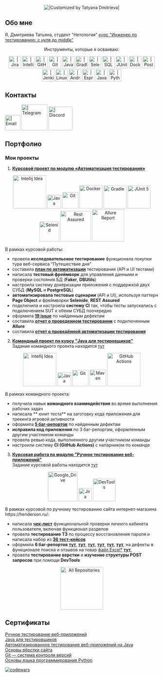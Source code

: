 <p align="center">
  <img title="|Customized by Tatyana Dmitrieva|"src="https://readme-typing-svg.herokuapp.com?color=32CD32&font=Knewave&size=40&center=true&vCenter=true&lines=Wellcome+to;my+GitHub">
</p>

## Обо мне

Я, Дмитриева Татьяна, студент "Нетология" [курс "Инженер по тестированию: с нуля до middle"](https://netology.ru/programs/qa-middle#/)
<p align="center">
Инструменты, которые я осваиваю:
</p> 
<p align="center">
<img width="40" src="https://u.netology.ru/backend/uploads/page_assets/images/file/46328/tools_JIRA_color.png" 
class="src-Landings-landing-ui-kit-components-Icon--root--OQrQH src-Landings-landing-ui-kit-components-Resume-components-Technology--icon--CLYDE" title="Jira" alt=" | Jira">
<img width="40" src="https://u.netology.ru/backend/uploads/page_assets/images/file/46323/tools_IntelliJ_IDEA_color.png" 
class="src-Landings-landing-ui-kit-components-Icon--root--OQrQH src-Landings-landing-ui-kit-components-Resume-components-Technology--icon--CLYDE" title="IntelliJIDEA" alt=" | IntelliJIDEA">
<img width="40" src="https://u.netology.ru/backend/uploads/page_assets/images/file/46300/tools_GitHub_color.png" 
class="src-Landings-landing-ui-kit-components-Icon--root--OQrQH src-Landings-landing-ui-kit-components-Resume-components-Technology--icon--CLYDE" title="GitHub" alt=" | GitHub">
<img width="40" src="https://u.netology.ru/backend/uploads/page_assets/images/file/46313/tools_GIT_color.png" 
class="src-Landings-landing-ui-kit-components-Icon--root--OQrQH src-Landings-landing-ui-kit-components-Resume-components-Technology--icon--CLYDE" title="Git" alt=" | Git">
<img width="40" src="https://u.netology.ru/backend/uploads/page_assets/images/file/46322/tools_Java_color.png" 
class="src-Landings-landing-ui-kit-components-Icon--root--OQrQH src-Landings-landing-ui-kit-components-Resume-components-Technology--icon--CLYDE" title="Java" alt=" | Java">
<img width="40" src="https://u.netology.ru/backend/uploads/page_assets/images/file/46334/tools_Gradle_color.png" 
class="src-Landings-landing-ui-kit-components-Icon--root--OQrQH src-Landings-landing-ui-kit-components-Resume-components-Technology--icon--CLYDE" title="Gradle" alt=" | Gradle">
<img width="40" src="https://u.netology.ru/backend/uploads/page_assets/images/file/46326/tools_Selenium_color.png" 
class="src-Landings-landing-ui-kit-components-Icon--root--OQrQH src-Landings-landing-ui-kit-components-Resume-components-Technology--icon--CLYDE" title="Selenium" alt=" | Selenium">
<img width="40" src="https://u.netology.ru/backend/uploads/page_assets/images/file/46280/tools_SQL_color.png" 
class="src-Landings-landing-ui-kit-components-Icon--root--OQrQH src-Landings-landing-ui-kit-components-Resume-components-Technology--icon--CLYDE" title="SQL" alt=" | SQL">
<img width="40" src="https://u.netology.ru/backend/uploads/page_assets/images/file/46327/tools_JUnit_color.png" 
class="src-Landings-landing-ui-kit-components-Icon--root--OQrQH src-Landings-landing-ui-kit-components-Resume-components-Technology--icon--CLYDE" title="JUnit" alt=" | JUnit">
<img width="40" src="https://u.netology.ru/backend/uploads/page_assets/images/file/46306/tools_Docker_color.png" 
class="src-Landings-landing-ui-kit-components-Icon--root--OQrQH src-Landings-landing-ui-kit-components-Resume-components-Technology--icon--CLYDE" title="Docker" alt=" | Docker">
<img width="40" src="https://u.netology.ru/backend/uploads/page_assets/images/file/46324/tools_Postman_color.png" 
class="src-Landings-landing-ui-kit-components-Icon--root--OQrQH src-Landings-landing-ui-kit-components-Resume-components-Technology--icon--CLYDE" title="Postman" alt=" | Postman">
<img width="40" src="https://u.netology.ru/backend/uploads/page_assets/images/file/46331/tools_Jenkins_color.png" 
class="src-Landings-landing-ui-kit-components-Icon--root--OQrQH src-Landings-landing-ui-kit-components-Resume-components-Technology--icon--CLYDE" title="Jenkins" alt=" | Jenkins">
<img width="40" src="https://u.netology.ru/backend/uploads/page_assets/images/file/46329/tools_Linux_color.png" 
class="src-Landings-landing-ui-kit-components-Icon--root--OQrQH src-Landings-landing-ui-kit-components-Resume-components-Technology--icon--CLYDE" title="Linux" alt=" | Linux">
<img width="40" src="https://u.netology.ru/backend/uploads/page_assets/images/file/46332/tools_Android_Studio_color.png" 
class="src-Landings-landing-ui-kit-components-Icon--root--OQrQH src-Landings-landing-ui-kit-components-Resume-components-Technology--icon--CLYDE" title="Android_Studio" alt=" | Android_Studio">
<img width="40" src="https://u.netology.ru/backend/uploads/page_assets/images/file/46330/tools_Espresso_color.png" 
class="src-Landings-landing-ui-kit-components-Icon--root--OQrQH src-Landings-landing-ui-kit-components-Resume-components-Technology--icon--CLYDE" title="Espress" alt=" | Espress">
<img width="40" src="https://u.netology.ru/backend/uploads/page_assets/images/file/46289/tools_JavaScript_color.png" 
class="src-Landings-landing-ui-kit-components-Icon--root--OQrQH src-Landings-landing-ui-kit-components-Resume-components-Technology--icon--CLYDE" title="JavaScript" alt=" | JavaScript">
<img width="40" src="https://u.netology.ru/backend/uploads/page_assets/images/file/46277/tools_Python_color.png" 
class="src-Landings-landing-ui-kit-components-Icon--root--OQrQH src-Landings-landing-ui-kit-components-Resume-components-Technology--icon--CLYDE" title="Python" alt=" | Python">
</p> 

## Контакты 

<p>

[<img title="Email" alt=" | Email" width="50px" src="https://img.shields.io/badge/Email-32CD32?style=for-the-badge&logoColor=white">](mailto:dmitrieva_ta@mail.ru)
[<img title="Telegram" alt=" | Telegram" width="85px" src="https://img.shields.io/badge/Telegram-6A54DF?style=for-the-badge&logo=telegram&logoColor=white">](https://t.me/vis_yar)
[<img title="Discord" alt=" | Discord" width="78px" src="https://img.shields.io/badge/Discord-%2332CD32.svg?style=for-the-badge&logo=discord&logoColor=white">](https://discordapp.com/users/986921661892821002/)
</p>

## Портфолио
### Мои проекты
1. [**Курсовой проект по модулю «Автоматизация тестирования»**](https://github.com/VisYar/CourseProjectQAv3)
<p align="center">
  <img width="109" title="Intellij Idea" src="https://img.shields.io/badge/IntelliJIDEA-6A54DF.svg?style=for-the-badge&logo=intellij-idea&logoColor=white">
  <img width="45" title="Java" src="https://img.shields.io/badge/java-%2332CD32.svg?style=for-the-badge&logo=java&logoColor=white">
  <img width="53" title="Git" src="https://img.shields.io/badge/-Git-6A54DF?logo=git&style=for-the-badge&logoColor=white">
  <img width="76" title="Docker" src="https://img.shields.io/badge/-docker%20-%230.svg?&style=for-the-badge&logo=docker&logoColor=white">
  <img width="75" title="Gradle" src="https://img.shields.io/badge/-Gradle-6A54DF?logo=gradle&style=for-the-badge">
  <img width="75" title="JUnit 5" src="https://img.shields.io/badge/-JUnit_5-32CD32?logo=junit5&style=for-the-badge&logoColor=white">
  <img width="65" title="Selenid" src="https://img.shields.io/badge/-Selenid-6A54DF?logo=Selenid&style=for-the-badge">
  <img width="100" title="Rest Assured" src="https://img.shields.io/badge/-Rest_Assured-32CD32?logo=Rest-Assured&style=for-the-badge&logoColor=white">
  <img width="105" title="Allure Report" src="https://img.shields.io/badge/-Allure_Report-6A54DF?&style=for-the-badge">
</p>
    В рамках курсовой работы:

- провела **исследовательское тестирование** функционала покупки тура веб-сервиса "Путешествие дня"
- составила [**план по автоматизации**](https://github.com/VisYar/CourseProjectQAv3/blob/master/reports/Plan.md) тестирования (API и UI тестами)
- написала **тестовый фреймворк** для управления данными и проверки состояния БД (**Faker**, **DBUtils**)
- настроила систему докеризации приложения с поддержкой двух СУБД (**MySQL** и **PostgreSQL**)
- **автоматизировала  тестовые сценарии** (API и  UI), используя паттерн **Page Object** и фреймворки **Selenide**, **REST Assured**
- подключила и настроила **систему CI** так, чтобы тесты запускались с подключением SUT к обеим СУБД поочередно
- оформила [**19 issue**](https://github.com/VisYar/CourseProjectQAv3/issues) по найденным дефектам
- составила [**отчет о проведенном тестировании**](https://github.com/VisYar/CourseProjectQAv3/blob/master/reports/Report.md) с подключенным **Allure**
- составила [**отчет о проведённой автоматизации тестирования**](https://github.com/VisYar/CourseProjectQAv3/blob/master/reports/Summary.md)

2. [**Командный проект по курсу "Java для тестировщиков"**](https://github.com/VisYar/TeamDiplomChechikVisYar)<br>
   Задание командного проекта находится [тут](https://github.com/netology-code/javaqa-team-diplom)<br>
<p align="center">
  <img width="109" title="Intellij Idea" src="https://img.shields.io/badge/IntelliJIDEA-6A54DF.svg?style=for-the-badge&logo=intellij-idea&logoColor=white">
  <img width="45" title="Java" src="https://img.shields.io/badge/-Java-32CD32?logo=java&style=for-the-badge">
  <img width="53" title="Git" src="https://img.shields.io/badge/-Git-6A54DF?logo=git&style=for-the-badge&logoColor=white">
  <img width="54" title="Maven" src="https://img.shields.io/badge/-Maven-32CD32?logo=Rest-Assured&style=for-the-badge&logoColor=white">
<img width="109" title="GitHub Actions" src="https://img.shields.io/badge/GitHub Actions-6A54DF.svg?style=for-the-badge&logo=&logoColor=white">
</p>
    В рамках командного проекта:
   
- получила навык **командного взаимодействия** во время выполнения рабочих задач
- написала ** юнит теста** на заготовку кода приложения для трекинга игровой активности
- оформила [**5 баг-репортов**]() по найденным дефектам
- **исправила код приложения** по 3 баг-репортам, оформленным другим участником команды
- провела ревью кода, выполненного другим участником команды
- настроили систему **CI (GitHub Actions)** с напарником по команде 
   
3. [**Курсовая работа по модулю "Ручное тестирование веб-приложений"**]()<br>
  Задание курсовой работы находится [тут](https://github.com/netology-code/iqa-diplom/blob/main/README.md) <br>
<p align="center">
   <img width="97" title="Google_Drive" src="https://img.shields.io/badge/-Google_Drive-6A54DF?logo=&style=for-the-badge&logoColor=white">
   <img width="43" title="Jira" src="https://img.shields.io/badge/-Jira-32CD32?logo=java&style=for-the-badge">
   <img width="74" title="DevTools" src="https://img.shields.io/badge/-DevTools-6A54DF?logo=&style=for-the-badge&logoColor=white">
</p>
  В рамках курсовой по ручному тестированию сайта интернет-магазина https://henderson.ru/: <br>

- написала [**чек-лист**](https://docs.google.com/spreadsheets/d/1fVctlIvn3Y_nF43Yz1QbibKp38DRH0pK911KfWMxIN8/edit?usp=sharing) функциональной проверки личного кабинета пользователя, включая функционал разделов
- провела **тестирование ТЗ** по процессу восстановления пароля и написала набор из [**36 тест-кейсов**](https://docs.google.com/spreadsheets/d/1IYdrEYPvcBtIykTapIPARmtyHv4gjsrHd5Ul6YOfqAc/edit?usp=sharing)
- оформила **6 баг-репортов** [**тут**](pdf/B1.pdf), [**тут**](pdf/B2.pdf), [**тут**](pdf/B3.pdf), [**тут**](pdf/B4.pdf), [**тут**](pdf/B5.pdf), [**тут**](pdf/B6.pdf),   на дефекты в функционале поиска и отзывов на товар [файл Excel*](https://docs.google.com/spreadsheets/d/1gy9c4pwkHn61Du6dSgnEBPahbgjPGkovGISphLvA_fw/edit?usp=sharing)
[**тут**](pdf/B1.pdf), 
- провела **тестирование верстки** и **изучение структуры POST запросов** при помощи **DevTools**
  
<p align="center">
  <a href="https://github.com/VisYar?tab=repositories"><img width="140" alt="All Repositories" title="All Repositories" 
src="https://custom-icon-badges.herokuapp.com/badge/-All%20Repositories-32CD32?style=for-the-badge&logoColor=white&logo=repo"></a>
</p>

## Сертификаты

[Ручное тестирование веб-приложений](pdf/certificateManualtect.pdf)<br>
[Java для тестировщиков](pdf/certificateJava.pdf)<br>
[Автоматизированное
тестирование веб-приложений на
Java](pdf/certificateAutojava.pdf)<br>
[Основы вёрстки сайта](pdf/certificateVerstka.pdf)<br>
[Git — система контроля версий](pdf/certificateGit.pdf)<br>
[Основы языка программирования Python](pdf/certificatePython.pdf)<br>

[![codewars](https://www.codewars.com/users/VisYar/badges/small/)](https://www.codewars.com/users/VisYar)